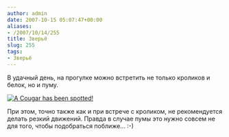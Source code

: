 ```yaml
---
author: admin
date: 2007-10-15 05:07:47+00:00
aliases:
- /2007/10/14/255
title: Зверьё
slug: 255
tags:
- Зверьё
---
```


В удачный день, на прогулке можно встретить не только кроликов и белок, но и пуму.

[![A Cougar has been spotted!](/2007/10/cougar_warning.thumbnail.jpg)](/2007/10/cougar_warning.jpg)

При этом, точно также как и при встрече с кроликом, не рекомендуется делать резкий движений. Правда в случае пумы это нужно совсем не для того, чтобы подобраться поближе... :-)
